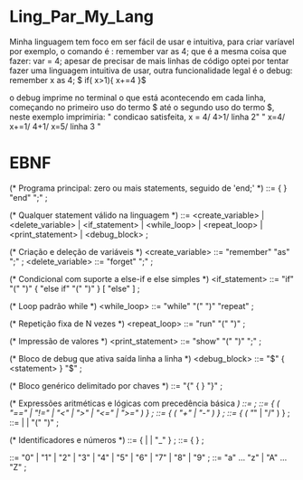 # Ling_Par_My_Lang
Minha linguagem tem foco em ser fácil de usar e intuitiva, para criar varíavel por exemplo, o comando é :
remember var as 4;
que é a mesma coisa que fazer:
var = 4;
apesar de precisar de mais linhas de código optei por tentar fazer uma linguagem intuitiva de usar, outra funcionalidade legal é o debug:
remember x as 4; 
$ if( x>1){
  x+=4
  }$

o debug imprime no terminal o que está acontecendo em cada linha, começando no primeiro uso do termo $ até o segundo uso do termo $, neste exemplo imprimiria:
" condicao satisfeita, x = 4/ 4>1/ linha 2"
" x=4/ x+=1/ 4+1/ x=5/ linha 3 "


# EBNF
(* Programa principal: zero ou mais statements, seguido de 'end;' *)
<program>         ::= { <statement> } "end" ";" ;

(* Qualquer statement válido na linguagem *)
<statement>       ::= <create_variable>
                    | <delete_variable>
                    | <if_statement>
                    | <while_loop>
                    | <repeat_loop>
                    | <print_statement>
                    | <debug_block>
                    ;

(* Criação e deleção de variáveis *)
<create_variable> ::= "remember" <identifier> "as" <expression> ";" ;
<delete_variable> ::= "forget" <identifier> ";" ;

(* Condicional com suporte a else-if e else simples *)
<if_statement>    ::=
                      "if" "(" <expression> ")" <block>
                      { "else if" "(" <expression> ")" <block> }
                      [ "else" <block> ]
                    ;

(* Loop padrão while *)
<while_loop>      ::= "while" "(" <expression> ")" "repeat" <block> ;

(* Repetição fixa de N vezes *)
<repeat_loop>     ::= "run" "(" <number> ")" <block> ;

(* Impressão de valores *)
<print_statement> ::= "show" "(" <expression> ")" ";" ;

(* Bloco de debug que ativa saída linha a linha *)
<debug_block>     ::= "$" { <statement> } "$" ;

(* Bloco genérico delimitado por chaves *)
<block>           ::= "{" { <statement> } "}" ;

(* Expressões aritméticas e lógicas com precedência básica *)
<expression>      ::= <relational> ;
<relational>      ::= <additive> { ( "==" | "!=" | "<" | ">" | "<=" | ">=" ) <additive> } ;
<additive>        ::= <multiplicative> { ( "+" | "-" ) <multiplicative> } ;
<multiplicative>  ::= <primary> { ( "*" | "/" ) <primary> } ;
<primary>         ::= <number>
                    | <identifier>
                    | "(" <expression> ")"
                    ;

(* Identificadores e números *)
<identifier>      ::= <letter> { <letter> | <digit> | "_" } ;
<number>          ::= <digit> { <digit> } ;

<digit>           ::= "0" | "1" | "2" | "3" | "4" | "5" | "6" | "7" | "8" | "9" ;
<letter>          ::= "a" … "z" | "A" … "Z" ;


